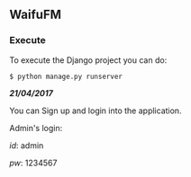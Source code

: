 ## WaifuFM ##

### Execute
To execute the Django project you can do:

`$ python manage.py runserver`


**_21/04/2017_**

You can Sign up and login into the application.

Admin's login: 

_id_: admin

_pw_: 1234567
